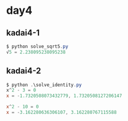 # day4

## kadai4-1

```powershell
$ python solve_sqrt5.py
√5 = 2.238095238095238
```

## kadai4-2

```powershell
$ python .\solve_identity.py
x^2 - 3 = 0
x = -1.7320508073432779, 1.7320508127206147

x^2 - 10 = 0
x = -3.162280636306107, 3.162280767115588
```
